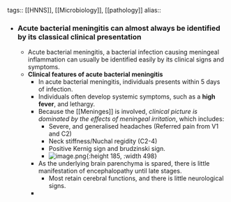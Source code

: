 tags:: [[HNNS]], [[Microbiology]], [[pathology]] 
alias::

- ### Acute bacterial meningitis can almost always be identified by its classical clinical presentation
	- Acute bacterial meningitis, a bacterial infection causing meningeal inflammation can usually be identified easily by its clinical signs and symptoms.
	- **Clinical features of acute bacterial meningitis**
		- In acute bacterial meningitis, individuals presents within 5 days of infection.
		- Individuals often develop systemic symptoms, such as a **high fever**, and lethargy.
		- Because the [[Meninges]] is involved, *clinical picture is dominated by the effects of meningeal irritation*, which includes:
			- Severe, and generalised headaches (Referred pain from V1 and C2)
			- Neck stiffness/Nuchal regidity (C2-4)
			- Positive Kernig sign and brudzinski sign.
			- ![image.png](../assets/image_1673083057606_0.png){:height 185, :width 498}
		- As the underlying brain parenchyma is spared, there is little manifestation of encephalopathy until late stages.
			- Most retain cerebral functions, and there is little neurological signs.
		-